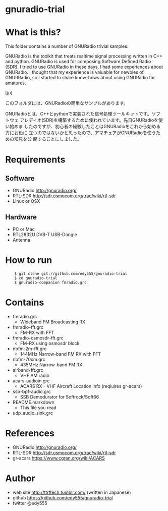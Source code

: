 gnuradio-trial
==============

# What is this?

This folder contains a number of GNURadio trivial samples.

GNURadio is the toolkit that treats realtime signal processing written
in C++ and python. GNURadio is used for composing Software Defined
Radio (SDR). I tried to use GNURadio in these days, I had some
experiences about GNURadio. I thought that my experience is valuable
for newbies of GNURRadio, so I started to share know-hows about
using GNURadio for amatures.

[jp]

このフォルダには、GNURadioの簡単なサンプルがあります。

GNURadioとは、C++とpythonで実装された信号処理ツールキットです。ソフトウェ
アレディオ(SDR)を構築するために使われています。先日GNURadioを使い始めま
したのですが、初心者の経験したことはGNURadioをこれから始める方にお役に
立つのではないかと思ったので、アマチュアがGNURadioを使うための知見を公
開することにしました。

# Requirements

## Software

 * GNURadio http://gnuradio.org/
 * RTL-SDR http://sdr.osmocom.org/trac/wiki/rtl-sdr
 * Linux or OSX

## Hardware

 * PC or Mac
 * RTL2832U DVB-T USB-Dongle
 * Antenna

# How to run

        $ git clone git://github.com/edy555/gnuradio-trial
		$ cd gnuradio-trial
  		$ gnuradio-companion fmradio.grc

# Contains

 * fmradio.grc
   * Wideband FM Broadcasting RX
 * fmradio-fft.grc
   * FM-RX with FFT
 * fmradio-osmosdr-fft.grc
   * FM-RX using osmosdr block
 * nbfm-2m-fft.grc
   * 144MHz Narrow-band FM RX with FFT
 * nbfm-70cm.grc
   * 435MHz Narrow-band FM RX
 * airband-fft.grc
   * VHF AM radio
 * acars-audioin.grc
   * ACARS RX - VHF Aircraft Location info (reqiuires gr-acars)
 * ssb-bpf-audio.grc
   * SSB Demodurator for Softrock/Soft66
 * README.markdown
   * This file you read
 * udp_audio_sink.grc

# References

 * GNURadio http://gnuradio.org/
 * RTL-SDR http://sdr.osmocom.org/trac/wiki/rtl-sdr
 * gr-acars https://www.cgran.org/wiki/ACARS

# Author

 * web site http://ttrftech.tumblr.com/ (written in Japanese)
 * github https://github.com/edy555/gnuradio-trial
 * twitter @edy555
